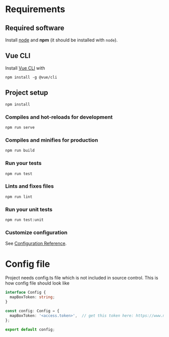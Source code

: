 # Requirements

## Required software

Install [node](https://nodejs.org/en/) and **npm** (it should be installed with `node`).

## Vue CLI

Install [Vue CLI](https://cli.vuejs.org/) with 
```
npm install -g @vue/cli
```

## Project setup
```
npm install
```

### Compiles and hot-reloads for development
```
npm run serve
```

### Compiles and minifies for production
```
npm run build
```

### Run your tests
```
npm run test
```

### Lints and fixes files
```
npm run lint
```

### Run your unit tests
```
npm run test:unit
```

### Customize configuration
See [Configuration Reference](https://cli.vuejs.org/config/).

# Config file

Project needs config.ts file which is not included in source control. This is how config file should look like

```typescript
interface Config {
  mapBoxToken: string;
}

const config: Config = {
  mapBoxToken: '<access.token>',  // get this token here: https://www.mapbox.com/studio/account/tokens/
};

export default config;

```